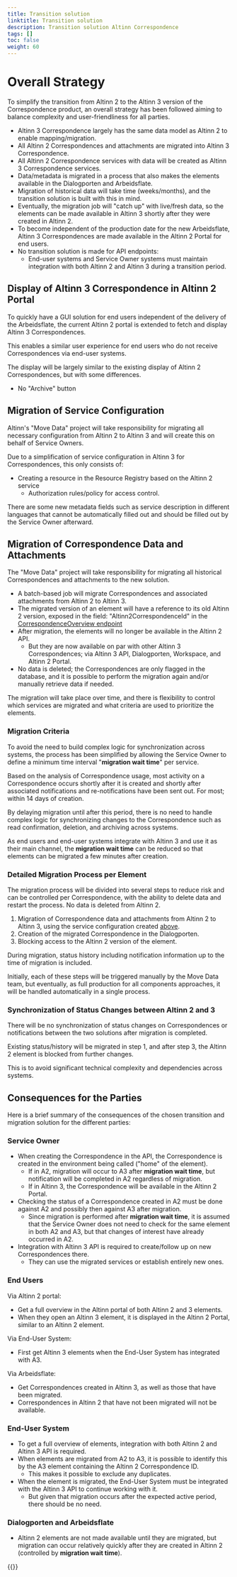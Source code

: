 ```yaml
---
title: Transition solution
linktitle: Transition solution
description: Transition solution Altinn Correspondence
tags: []
toc: false
weight: 60
---
```


# Overall Strategy

To simplify the transition from Altinn 2 to the Altinn 3 version of the Correspondence product, an overall strategy has been followed aiming to balance complexity and user-friendliness for all parties.

- Altinn 3 Correspondence largely has the same data model as Altinn 2 to enable mapping/migration.
- All Altinn 2 Correspondences and attachments are migrated into Altinn 3 Correspondence.
- All Altinn 2 Correspondence services with data will be created as Altinn 3 Correspondence services.
- Data/metadata is migrated in a process that also makes the elements available in the Dialogporten and Arbeidsflate.
- Migration of historical data will take time (weeks/months), and the transition solution is built with this in mind.
- Eventually, the migration job will "catch up" with live/fresh data, so the elements can be made available in Altinn 3 shortly after they were created in Altinn 2.
- To become independent of the production date for the new Arbeidsflate, Altinn 3 Correspondences are made available in the Altinn 2 Portal for end users.
- No transition solution is made for API endpoints:
  - End-user systems and Service Owner systems must maintain integration with both Altinn 2 and Altinn 3 during a transition period.

## Display of Altinn 3 Correspondence in Altinn 2 Portal

To quickly have a GUI solution for end users independent of the delivery of the Arbeidsflate, the current Altinn 2 portal is extended to fetch and display Altinn 3 Correspondences.

This enables a similar user experience for end users who do not receive Correspondences via end-user systems.

The display will be largely similar to the existing display of Altinn 2 Correspondences, but with some differences.

- No "Archive" button

## Migration of Service Configuration

Altinn's "Move Data" project will take responsibility for migrating all necessary configuration from Altinn 2 to Altinn 3 and will create this on behalf of Service Owners.

Due to a simplification of service configuration in Altinn 3 for Correspondences, this only consists of:

- Creating a resource in the Resource Registry based on the Altinn 2 service
  - Authorization rules/policy for access control.

There are some new metadata fields such as service description in different languages that cannot be automatically filled out and should be filled out by the Service Owner afterward.

## Migration of Correspondence Data and Attachments

The "Move Data" project will take responsibility for migrating all historical Correspondences and attachments to the new solution.

- A batch-based job will migrate Correspondences and associated attachments from Altinn 2 to Altinn 3.
- The migrated version of an element will have a reference to its old Altinn 2 version, exposed in the field: "Altinn2CorrespondenceId" in the [CorrespondenceOverview endpoint](../reference/API-endpoints/)
- After migration, the elements will no longer be available in the Altinn 2 API.
  - But they are now available on par with other Altinn 3 Correspondences; via Altinn 3 API, Dialogporten, Workspace, and Altinn 2 Portal.
- No data is deleted; the Correspondences are only flagged in the database, and it is possible to perform the migration again and/or manually retrieve data if needed.

The migration will take place over time, and there is flexibility to control which services are migrated and what criteria are used to prioritize the elements.

### Migration Criteria

To avoid the need to build complex logic for synchronization across systems, the process has been simplified by allowing the Service Owner to define a minimum time interval "**migration wait time**" per service.

Based on the analysis of Correspondence usage, most activity on a Correspondence occurs shortly after it is created and shortly after associated notifications and re-notifications have been sent out.
For most; within 14 days of creation.

By delaying migration until after this period, there is no need to handle complex logic for synchronizing changes to the Correspondence such as read confirmation, deletion, and archiving across systems.

As end users and end-user systems integrate with Altinn 3 and use it as their main channel, the **migration wait time** can be reduced so that elements can be migrated a few minutes after creation.

### Detailed Migration Process per Element

The migration process will be divided into several steps to reduce risk and can be controlled per Correspondence, with the ability to delete data and restart the process.
No data is deleted from Altinn 2.

1. Migration of Correspondence data and attachments from Altinn 2 to Altinn 3, using the service configuration created [above](#migration-of-service-configuration).
2. Creation of the migrated Correspondence in the Dialogporten.
3. Blocking access to the Altinn 2 version of the element.

During migration, status history including notification information up to the time of migration is included.

Initially, each of these steps will be triggered manually by the Move Data team, but eventually, as full production for all components approaches, it will be handled automatically in a single process.

### Synchronization of Status Changes between Altinn 2 and 3

There will be no synchronization of status changes on Correspondences or notifications between the two solutions after migration is completed.

Existing status/history will be migrated in step 1, and after step 3, the Altinn 2 element is blocked from further changes.

This is to avoid significant technical complexity and dependencies across systems.

## Consequences for the Parties

Here is a brief summary of the consequences of the chosen transition and migration solution for the different parties:

### Service Owner

- When creating the Correspondence in the API, the Correspondence is created in the environment being called ("home" of the element).
  - If in A2, migration will occur to A3 after **migration wait time**, but notification will be completed in A2 regardless of migration.
  - If in Altinn 3, the Correspondence will be available in the Altinn 2 Portal.
- Checking the status of a Correspondence created in A2 must be done against A2 and possibly then against A3 after migration.
  - Since migration is performed after **migration wait time**, it is assumed that the Service Owner does not need to check for the same element in both A2 and A3, but that changes of interest have already occurred in A2.
- Integration with Altinn 3 API is required to create/follow up on new Correspondences there.
  - They can use the migrated services or establish entirely new ones.

### End Users

Via Altinn 2 portal:

- Get a full overview in the Altinn portal of both Altinn 2 and 3 elements.
- When they open an Altinn 3 element, it is displayed in the Altinn 2 Portal, similar to an Altinn 2 element.

Via End-User System:

- First get Altinn 3 elements when the End-User System has integrated with A3.

Via Arbeidsflate:

- Get Correspondences created in Altinn 3, as well as those that have been migrated.
- Correspondences in Altinn 2 that have not been migrated will not be available.

### End-User System

- To get a full overview of elements, integration with both Altinn 2 and Altinn 3 API is required.
- When elements are migrated from A2 to A3, it is possible to identify this by the A3 element containing the Altinn 2 Correspondence ID.
  - This makes it possible to exclude any duplicates.
- When the element is migrated, the End-User System must be integrated with the Altinn 3 API to continue working with it.
  - But given that migration occurs after the expected active period, there should be no need.

### Dialogporten and Arbeidsflate

- Altinn 2 elements are not made available until they are migrated, but migration can occur relatively quickly after they are created in Altinn 2 (controlled by **migration wait time**).

{{<children />}}